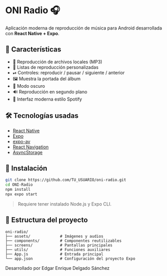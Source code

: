 # ONI Radio 🎧

Aplicación moderna de reproducción de música para Android desarrollada con **React Native + Expo**.

## 🚀 Características

- 🎵 Reproducción de archivos locales (MP3)
- 📂 Listas de reproducción personalizadas
- ⏯ Controles: reproducir / pausar / siguiente / anterior
- 🖼 Muestra la portada del álbum
- 🌙 Modo oscuro
- 🔊 Reproducción en segundo plano
- 💎 Interfaz moderna estilo Spotify

## 🛠 Tecnologías usadas

- [React Native](https://reactnative.dev/)
- [Expo](https://expo.dev/)
- [expo-av](https://docs.expo.dev/versions/latest/sdk/av/)
- [React Navigation](https://reactnavigation.org/)
- [AsyncStorage](https://react-native-async-storage.github.io/async-storage/)

## 🔧 Instalación

```bash
git clone https://github.com/TU_USUARIO/oni-radio.git
cd ONI-Radio
npm install
npx expo start
```

> Requiere tener instalado Node.js y Expo CLI.

## 📂 Estructura del proyecto

```
oni-radio/
├── assets/             # Imágenes y audios
├── components/         # Componentes reutilizables
├── screens/            # Pantallas principales
├── utils/              # Funciones auxiliares
├── App.js              # Entrada principal
└── app.json            # Configuración del proyecto Expo
```

Desarrollado por Edgar Enrique Delgado Sánchez
